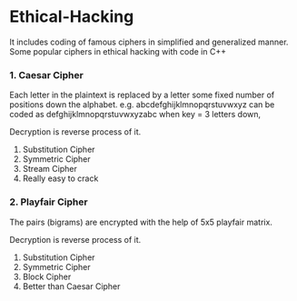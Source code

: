 # Ethical-Hacking
It includes coding of famous ciphers in simplified and generalized manner.
Some popular ciphers in ethical hacking with code in C++

### 1. Caesar Cipher
Each letter in the plaintext is replaced by a letter some fixed number of positions down the alphabet.
e.g. abcdefghijklmnopqrstuvwxyz can be coded as defghijklmnopqrstuvwxyzabc when key = 3 letters down,

Decryption is reverse process of it.
1. Substitution Cipher
2. Symmetric Cipher
3. Stream Cipher
4. Really easy to crack

### 2. Playfair Cipher
The pairs (bigrams) are encrypted with the help of 5x5 playfair matrix.

Decryption is reverse process of it.
1. Substitution Cipher
2. Symmetric Cipher
3. Block Cipher
4. Better than Caesar Cipher

